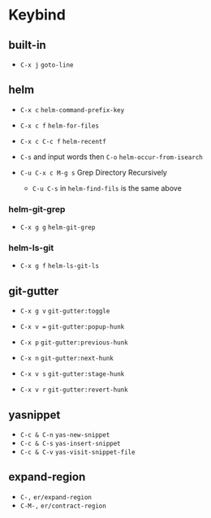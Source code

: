 Keybind
=======

built-in
--------

* `C-x j` `goto-line`

helm
----

* `C-x c` `helm-command-prefix-key`

* `C-x c f` `helm-for-files`
* `C-x c C-c f` `helm-recentf`


* `C-s` and input words then `C-o` `helm-occur-from-isearch`
* `C-u C-x c M-g s` Grep Directory Recursively
  * `C-u C-s` in `helm-find-fils` is the same above

### helm-git-grep

* `C-x g g` `helm-git-grep`

### helm-ls-git

* `C-x g f` `helm-ls-git-ls`

git-gutter
----------

* `C-x g v` `git-gutter:toggle`
* `C-x v =` `git-gutter:popup-hunk`

* `C-x p` `git-gutter:previous-hunk`

* `C-x n` `git-gutter:next-hunk`

* `C-x v s` `git-gutter:stage-hunk`

* `C-x v r` `git-gutter:revert-hunk`

yasnippet
---------

* `C-c & C-n` `yas-new-snippet`
* `C-c & C-s` `yas-insert-snippet`
* `C-c & C-v` `yas-visit-snippet-file`

expand-region
-------------

* `C-,` `er/expand-region`
* `C-M-,` `er/contract-region`
